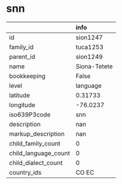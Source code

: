 # snn
|                      | info         |
|:---------------------|:-------------|
| id                   | sion1247     |
| family_id            | tuca1253     |
| parent_id            | sion1249     |
| name                 | Siona-Tetete |
| bookkeeping          | False        |
| level                | language     |
| latitude             | 0.31733      |
| longitude            | -76.0237     |
| iso639P3code         | snn          |
| description          | nan          |
| markup_description   | nan          |
| child_family_count   | 0            |
| child_language_count | 0            |
| child_dialect_count  | 0            |
| country_ids          | CO EC        |